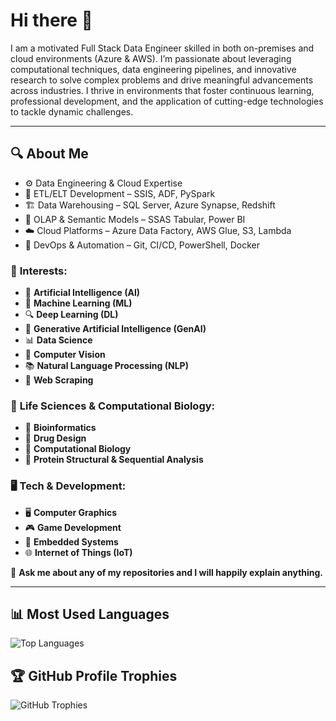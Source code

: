 # Hi there 👋
I am a motivated Full Stack Data Engineer skilled in both on-premises and cloud environments (Azure & AWS).
I’m passionate about leveraging computational techniques, data engineering pipelines, and innovative research to solve complex problems and drive meaningful advancements across industries.
I thrive in environments that foster continuous learning, professional development, and the application of cutting-edge technologies to tackle dynamic challenges.

---
## 🔍 About Me
- ⚙️ Data Engineering & Cloud Expertise
- 🧩 ETL/ELT Development – SSIS, ADF, PySpark
- 🏗️ Data Warehousing – SQL Server, Azure Synapse, Redshift
- 🧮 OLAP & Semantic Models – SSAS Tabular, Power BI
- ☁️ Cloud Platforms – Azure Data Factory, AWS Glue, S3, Lambda
- 🧰 DevOps & Automation – Git, CI/CD, PowerShell, Docker


### 🌟 **Interests:**
- 🤖 **Artificial Intelligence (AI)**
- 🧠 **Machine Learning (ML)**
- 🔍 **Deep Learning (DL)**
- 🎨 **Generative Artificial Intelligence (GenAI)**
- 📊 **Data Science**
- 👀 **Computer Vision**
- 📚 **Natural Language Processing (NLP)**
- 📜 **Web Scraping**

### 🧬 **Life Sciences & Computational Biology:**
- 🧬 **Bioinformatics**
- 💊 **Drug Design**
- 🧫 **Computational Biology**
- 🧩 **Protein Structural & Sequential Analysis**

### 🖥️ **Tech & Development:**
- 🖥️ **Computer Graphics**
- 🎮 **Game Development**
- 🔧 **Embedded Systems**
- 🌐 **Internet of Things (IoT)**

💬 **Ask me about any of my repositories and I will happily explain anything.**

---

## 📊 **Most Used Languages**
![Top Languages](https://github-readme-stats.vercel.app/api/top-langs/?username=KyrellosSaleeb&layout=compact&theme=radical)

## 🏆 GitHub Profile Trophies
![GitHub Trophies](https://github-profile-trophy.vercel.app/?username=KyrellosSaleeb&theme=flat&row=1&column=7)


